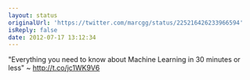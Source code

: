 ```yaml
---
layout: status
originalUrl: 'https://twitter.com/marcgg/status/225216426233966594'
isReply: false
date: 2012-07-17 13:12:34
---
```


"Everything you need to know about Machine Learning in 30 minutes or less" ~ http://t.co/jc1WK9V6
